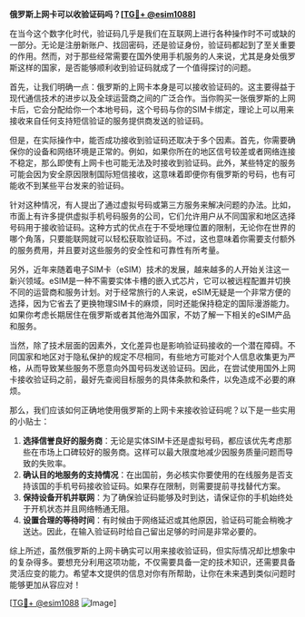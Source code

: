 **俄罗斯上网卡可以收验证码吗？[[TG💪+ @esim1088](https://t.me/s/esim1088)]**

在当今这个数字化时代，验证码几乎是我们在互联网上进行各种操作时不可或缺的一部分。无论是注册新账户、找回密码，还是验证身份，验证码都起到了至关重要的作用。然而，对于那些经常需要在国外使用手机服务的人来说，尤其是身处俄罗斯这样的国家，是否能够顺利收到验证码就成了一个值得探讨的问题。

首先，让我们明确一点：俄罗斯的上网卡本身是可以接收验证码的。这主要得益于现代通信技术的进步以及全球运营商之间的广泛合作。当你购买一张俄罗斯的上网卡后，它会分配给你一个本地号码，这个号码与你的SIM卡绑定，理论上可以用来接收来自任何支持短信验证的服务提供商发送的验证码。

但是，在实际操作中，能否成功接收到验证码还取决于多个因素。首先，你需要确保你的设备和网络环境是正常的。例如，如果你所在的地区信号较差或者网络连接不稳定，那么即使有上网卡也可能无法及时接收到验证码。此外，某些特定的服务可能会因为安全原因限制国际短信接收，这意味着即便你有俄罗斯的号码，也有可能收不到某些平台发来的验证码。

针对这种情况，有人提出了通过虚拟号码或第三方服务来解决问题的办法。比如，市面上有许多提供虚拟手机号码服务的公司，它们允许用户从不同国家和地区选择号码用于接收验证码。这种方式的优点在于不受地理位置的限制，无论你在世界的哪个角落，只要能联网就可以轻松获取验证码。不过，这也意味着你需要支付额外的服务费用，并且要对这些服务的安全性和可靠性有所考量。

另外，近年来随着电子SIM卡（eSIM）技术的发展，越来越多的人开始关注这一新兴领域。eSIM是一种不需要实体卡槽的嵌入式芯片，它可以被远程配置并切换不同的运营商和服务计划。对于经常旅行的人来说，eSIM无疑是一个非常方便的选择，因为它省去了更换物理SIM卡的麻烦，同时还能保持稳定的国际漫游能力。如果你考虑长期居住在俄罗斯或者其他海外国家，不妨了解一下相关的eSIM产品和服务。

当然，除了技术层面的因素外，文化差异也是影响验证码接收的一个潜在障碍。不同国家和地区对于隐私保护的规定不尽相同，有些地方可能对个人信息收集更为严格，从而导致某些服务不愿意向外国号码发送验证码。因此，在尝试使用国外上网卡接收验证码之前，最好先查阅目标服务的具体条款和条件，以免造成不必要的麻烦。

那么，我们应该如何正确地使用俄罗斯的上网卡来接收验证码呢？以下是一些实用的小贴士：

1. **选择信誉良好的服务商**：无论是实体SIM卡还是虚拟号码，都应该优先考虑那些在市场上口碑较好的服务商。这样可以最大限度地减少因服务质量问题而导致的失败率。
2. **确认目的地服务的支持情况**：在出国前，务必核实你要使用的在线服务是否支持该国的手机号码接收验证码。如果存在限制，则需要提前寻找替代方案。
3. **保持设备开机并联网**：为了确保验证码能够及时到达，请保证你的手机始终处于开机状态并且网络畅通无阻。
4. **设置合理的等待时间**：有时候由于网络延迟或其他原因，验证码可能会稍晚才送达。因此，在输入验证码时给自己留出足够的时间是非常必要的。

综上所述，虽然俄罗斯的上网卡确实可以用来接收验证码，但实际情况却比想象中的复杂得多。要想充分利用这项功能，不仅需要具备一定的技术知识，还需要具备灵活应变的能力。希望本文提供的信息对你有所帮助，让你在未来遇到类似问题时能够更加从容应对！

[[TG💪+ @esim1088](https://t.me/s/esim1088) ![Image](https://i.postimg.cc/4NQfJmqS/Snipaste-2025-05-13-00-14-12.png)]